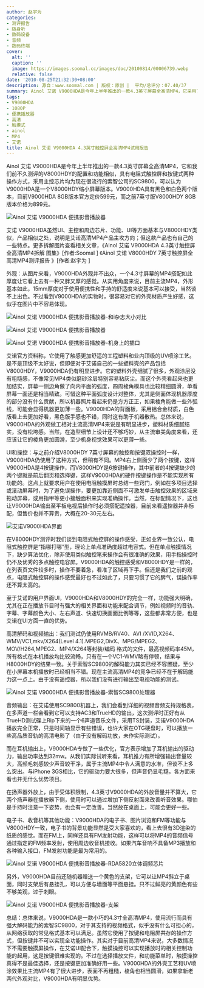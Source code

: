 ```yaml
---
author: 赵宇为
categories:
- 测评报告
- 随身听
- 数码设备
- 音频
- 数码终端
cover:
  alt: ''
  caption: ''
  image: https://images.soomal.cc/images/doc/20100814/00006739.webp
  relative: false
date: '2010-08-25T21:32:30+08:00'
description: 源自：www.soomal.com | 版权：原创 |  平均/总评分：07.40/37
summary: Ainol 艾诺 V9000HDA是今年上半年推出的一款4.3英寸屏幕全高清MP4，它采用了触控+按键的操控方式，使用了索智SC9800主控芯片，具有艾诺专门为触控设计的一些用户界面，同时在外观工艺上有所进步，目前8GB版本价格599元。
tags:
- V9000HDA
- 1080P
- 便携播放器
- 高清
- 触摸式
- ainol
- MP4
- 艾诺
title: Ainol 艾诺 V9000HDA 4.3英寸触控屏全高清MP4试用报告
---
```


Ainol 艾诺 V9000HDA是今年上半年推出的一款4.3英寸屏幕全高清MP4，它和我们前不久测评的V8000HDY的配置和功能相似，具有电阻式触控屏和按键式两种操作方式，采用主控芯片均为现在很流行的索智公司的SC9800，可以认为V9000HDA是一个V8000HDY缩小屏幕版本。V9000HDA具有黑色和白色两个版本，目前V9000HDA 8GB版本官方定价599元，而之前7英寸版V8000HDY 8GB版本价格为899元。

![Ainol 艾诺 V9000HDA 便携影音播放器](https://images.soomal.cc/images/doc/20100814/00006736.webp)




艾诺 V9000HDA虽然UI、主控和周边芯片、功能、UI等方面基本与V8000HDY类似，产品相似之处，说明是艾诺高清MP4产品主攻方向；但这款产品也有自己的一些特点。更多拆解图片查看相关文章，《Ainol 艾诺 V9000HDA 4.3英寸触控屏全高清MP4拆解 图集》[作者:Soomal ]
《Ainol 艾诺 V8000HDY 7英寸触控屏全高清MP4测评报告 》[作者:赵宇为 ]



外观：从图片来看，V9000HDA外观并不出众，一个4.3寸屏幕的MP4搭配如此厚度让它看上去有一种又胖又厚的感觉。从实用角度来说，目前主流MP4，外形基本如此，15mm厚度对于使用便携性和手持的舒适度来说基本可以接受，当然谈不上出色。不过看到V9000HDA的实物时，很容易对它的外壳材质产生好感，这似乎在图片中不容易体现。

![Ainol 艾诺 V9000HDA 便携影音播放器-和i杂志大小对比](https://images.soomal.cc/images/doc/20100814/00006738.webp)




![Ainol 艾诺 V9000HDA 便携影音播放器](https://images.soomal.cc/images/doc/20100814/00006739.webp)




![Ainol 艾诺 V9000HDA 便携影音播放器-机身上的插口](https://images.soomal.cc/images/doc/20100814/00006740.webp)




艾诺官方资料称，它使用了触感更加舒适的工程塑料和业内顶级的UV喷涂工艺。是不是顶级不太好说，但即便对于艾诺自己的一些塑料壳的产品包括V8000HDY，V9000HDA仍有明显进步。它的塑料外壳细腻了很多，外观涂层没有粗糙感，不像常见MP4类似磨砂涂层特别容易粘灰尘。而这个外壳看起来也更加结实，屏幕一侧边角做了向内平面的弧度，四周棱角模具也比较精细圆滑，单看屏幕一面还是相当精致。可惜这种平面弧度设计对整体，尤其是侧面体现机器厚度的部分没有什么贡献，所以机器照片看起来仍是方方正正，如果棱角能做一些外弧线，可能会显得机器更加薄一些。V9000HDA的背面板，采用铝合金材质，白色版看上去更加好看，黑色版手感也不错，同时这有助于机器散热。总体来说，V9000HDA的外观做工相对主流高清MP4来说是有明显进步，塑料材质细腻结实，没有松垮感。当然，在造型细节上设计还不够巧妙，从主流审美角度来看，还应该让它的棱角更加圆滑，至少机身视觉效果可以更薄一些。

UI和操控：与之前介绍V8000HDY 7英寸屏幕的触控和按键双操控时一样，V9000HDA仍使用了这种方式，但稍有不同。MP4右上侧面少了两个按键，这样V9000HDA是4按键操作，而V8000HDY是6按键操作，其中前者的4按键缺少的两个键就是前后翻页和选择键，这样V9000HDA的硬件按键操作是不能实现所有功能的。这点上就要求用户在使用电阻触摸屏时总结一些窍门，例如在多项目选择或滚动屏幕时，为了避免误操作，要更加靠近侧面不可激发单击触控效果的区域来拖动屏幕，或用指甲等更小接触面积来实现准确操作。当然，在标配情况下，这也让V9000HDA输出至平板电视后操作时必须搭配遥控器，目前来看遥控器并非标配，但售价也并不算贵，大概在20-30元左右。

![艾诺V9000HDA界面](https://images.soomal.cc/images/doc/20100825/00006917.webp)




在V8000HDY测评时我们谈到电阻式触控屏的操作感受，正如业界一致公认，电阻式触控屏是“指哪打哪”型，理论上单点准确度超过电容式。但在单点触摸情况下，缺少算法优化，除非使用类似触控笔来操作会有很准确的效果，用手指操控时仍不及优秀的多点触控电容屏。V9000HDA的触控感受和V8000HDY是一样的，在列表页文件较多时，操作不要着急，看准了区域再下手。但还是我们之前的观点，电阻式触控屏的操作感受最好也不过如此了，只要习惯了它的脾气，误操作率还不算太高的。

至于艾诺的用户界面UI，V9000HDA和V8000HDY的完全一样，功能强大明确，尤其在正在播放节目时有强大的相关界面和功能来配合调节，例如视频时的音轨、字幕、字幕颜色大小、左右声道、快速切换画面比例等等，这些都非常方便，也是艾诺在UI方面一直的优势。


高清解码和视频输出：我们测试仍使用RVMB/RV40、AVI /XVID,X264、WMV/VC1,mkv/X264(Level 4.1).MPEG2,DivX、MPG/MPEG2、MOV/H264,MPEG2、MP4/X264等封装/编码 格式的文件，最高视频码率45M，所有格式在本机播放均比较流畅，只有在一个VC1-WMV略有停顿，结果与H8000HDY的结果一致。关于索智SC9800的解码能力其实已经不容置疑，至少在小屏幕本机播放时已经相当不错。现在主流高清MP4的竞争已经不在于解码能力这一点上。由于没有遥控器，所以我们没有进行输出至电视功能的测试。

![Ainol 艾诺 V9000HDA 便携影音播放器-索智SC9800处理器](https://images.soomal.cc/images/doc/20100814/00006754.webp)




音频输出：在艾诺使用SC9800机器上，我们会看到详细的视频音频支持规格表，在多声道一栏会看到它可以支持AC3和TrueHD的输出，这次测评时正好有从TrueHD测试碟上Rip下来的一个6声道音乐文件，采用TS封装，艾诺V9000HDA播放完全正常，只是时间轴显示有些错误，也许大家在OTG硬盘时，可以播放一些高品质音轨的高清电影了（由于没有解码功放，未作实际测试）。

而在耳机输出上，V9000HDA专做了一些优化，官方表示增加了耳机输出的驱动力，输出功率达到32mw。从我们实际试听来看，耳机推力有所增强输出音量较大，高频毛刺感较少声音较干净，属于主流MP4中令人满意的水准，但谈不上多么突出。与iPhone 3GS相比，它的驱动力要大很多，但声音仍显毛糙，各方面来看也并无什么优势项目。

在扬声器外放上，由于受体积限制，4.3英寸V9000HDA的外放音量并不算大，它两个扬声器在播放器下侧，使用时可以通过增加下侧反射面来改善听音效果。哪怕是手持时注意一下姿势，也会有一定改善。当然放在桌面上，可能会更好一些。

电子书、收音机等其他功能：V9000HDA的电子书、图片浏览和FM等功能与V8000HDY一致，电子书的背景功能显然是受大家喜欢的，看上去很有3D渲染的纸质的感觉。而在FM上，同样还具有FM发射功能，这样可以将MP4的音频信号通过指定的FM频率发射，使用周边收音机接收。如果汽车音响不具备MP3播放和各种输入接口，FM发射功能是最为常用的。

![Ainol 艾诺 V9000HDA 便携影音播放器-RDA5820立体调频芯片](https://images.soomal.cc/images/doc/20100814/00006750.webp)




另外，V9000HDA目前还随机器赠送一个黄色的支架，它可以让MP4斜立于桌面，同时支架后有悬挂孔，可以方便与墙面等平面悬挂。只不过鲜亮的黄颜色有些不够美观，过于刺眼。

![Ainol 艾诺 V9000HDA 便携影音播放器-支架](https://images.soomal.cc/images/doc/20100814/00006742.webp)




总结：总体来说，V9000HDA是一款小巧的4.3寸全高清MP4，使用流行而具有强大解码能力的索智SC9800，对于其支持的视频格式，似乎没有什么可担心的，从网络获取的常见格式基本可以满足。虽然它使用了按键和电阻屏共存的操作方式，但按键并不可以实现全功能操作。其实对于目前高清MP4来说，大多数情况下不需要触摸屏操作，在艾诺UI配合下，触摸操控可以实现播放时的相关控制功能的起用，这是按键很难实现的。不过在选择播放文件，和功能菜单时，触摸操控真得不是最佳选择，还是按键更加准确好用一些。V9000HDA的外壳工艺和UV喷涂效果比主流MP4有了很大进步，表面不再粗糙，棱角也相当圆滑，如果拿新老两代外观对比，V9000HDA有明显优势。